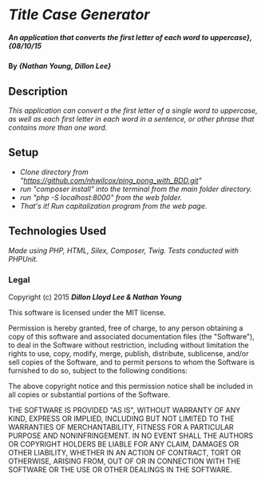 # _Title Case Generator_

##### _An application that converts the first letter of each word to uppercase}, {08/10/15_

#### By _**{Nathan Young, Dillon Lee}**_

## Description

_This application can convert a the first letter of a single word to uppercase, as well as each first letter in each word in a sentence, or other phrase that contains more than one word._

## Setup

* _Clone directory from "https://github.com/nhwilcox/ping_pong_with_BDD.git"_
* _run "composer install" into the terminal from the main folder directory._
* _run "php -S localhost:8000" from the web folder._
* _That's it!  Run capitalization program from the web page._

## Technologies Used

_Made using PHP, HTML, Silex, Composer, Twig.  Tests conducted with PHPUnit._

### Legal

Copyright (c) 2015 **_Dillon Lloyd Lee & Nathan Young_**

This software is licensed under the MIT license.

Permission is hereby granted, free of charge, to any person obtaining a copy
of this software and associated documentation files (the "Software"), to deal
in the Software without restriction, including without limitation the rights
to use, copy, modify, merge, publish, distribute, sublicense, and/or sell
copies of the Software, and to permit persons to whom the Software is
furnished to do so, subject to the following conditions:

The above copyright notice and this permission notice shall be included in
all copies or substantial portions of the Software.

THE SOFTWARE IS PROVIDED "AS IS", WITHOUT WARRANTY OF ANY KIND, EXPRESS OR
IMPLIED, INCLUDING BUT NOT LIMITED TO THE WARRANTIES OF MERCHANTABILITY,
FITNESS FOR A PARTICULAR PURPOSE AND NONINFRINGEMENT. IN NO EVENT SHALL THE
AUTHORS OR COPYRIGHT HOLDERS BE LIABLE FOR ANY CLAIM, DAMAGES OR OTHER
LIABILITY, WHETHER IN AN ACTION OF CONTRACT, TORT OR OTHERWISE, ARISING FROM,
OUT OF OR IN CONNECTION WITH THE SOFTWARE OR THE USE OR OTHER DEALINGS IN
THE SOFTWARE.
